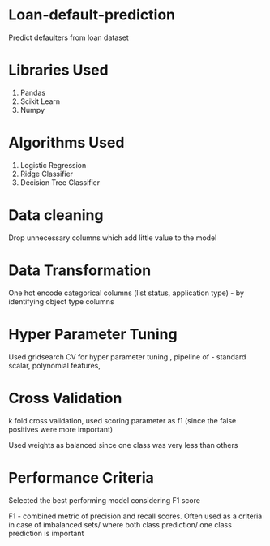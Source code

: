 # Loan-default-prediction
Predict defaulters from loan dataset

# Libraries Used
1. Pandas
2. Scikit Learn
3. Numpy

# Algorithms Used
1. Logistic Regression
2. Ridge Classifier
3. Decision Tree Classifier

# Data cleaning
Drop unnecessary columns which add little value to the model

# Data Transformation
One hot encode categorical columns (list status, application type) - by identifying object type columns

# Hyper Parameter Tuning
Used gridsearch CV for hyper parameter tuning , 
pipeline of - standard scalar, polynomial features, 

# Cross Validation
k fold cross validation, used scoring parameter as f1 (since the false positives were more important)

Used weights as balanced since one class was very less than others

# Performance Criteria
Selected the best performing model considering F1 score

F1 - combined metric of precision and recall scores. Often used as a criteria in case of imbalanced sets/ where both class prediction/ one class prediction is important
